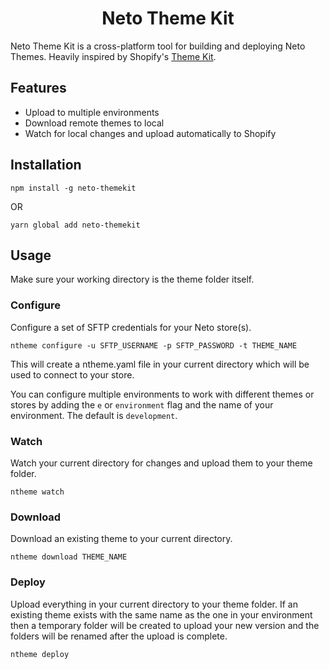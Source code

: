 <p align="center">
    <h1 align="center">Neto Theme Kit</h3>
</p>

Neto Theme Kit is a cross-platform tool for building and deploying Neto Themes. Heavily inspired by Shopify's [Theme Kit](https://github.com/Shopify/themekit).

## Features
- Upload to multiple environments
- Download remote themes to local
- Watch for local changes and upload automatically to Shopify

## Installation
```
npm install -g neto-themekit
```
OR 
```
yarn global add neto-themekit
```

## Usage
Make sure your working directory is the theme folder itself.
### Configure
Configure a set of SFTP credentials for your Neto store(s).
```
ntheme configure -u SFTP_USERNAME -p SFTP_PASSWORD -t THEME_NAME
```
This will create a ntheme.yaml file in your current directory which will be used to connect to your store.

You can configure multiple environments to work with different themes or stores by adding the `e` or `environment` flag and the name of your environment. The default is `development`.

### Watch
Watch your current directory for changes and upload them to your theme folder.
```
ntheme watch
```

### Download
Download an existing theme to your current directory.
```
ntheme download THEME_NAME
```

### Deploy
Upload everything in your current directory to your theme folder. If an existing theme exists with the same name as the one in your environment then a temporary folder will be created to upload your new version and the folders will be renamed after the upload is complete.
```
ntheme deploy
```
